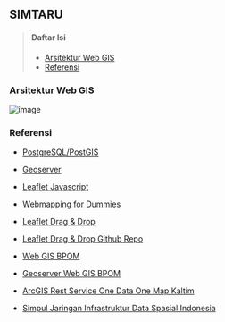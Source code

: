 ## SIMTARU
> #### Daftar Isi
> * [Arsitektur Web GIS](https://github.com/afif-fauzan/simtaru#arsitektur-web-gis)
> * [Referensi](https://github.com/afif-fauzan/simtaru#referensi)

### Arsitektur Web GIS
![image](http://geo.ifip.tuwien.ac.at/imak/2009/stack_workshop/doc/_images/stack.png)








### Referensi
* [PostgreSQL/PostGIS](https://postgis.net/)
* [Geoserver](https://https://www.osgeo.org/projects/geoserver/)
* [Leaflet Javascript](https://leafletjs.com/)

* [Webmapping for Dummies](https://www.xyht.com/spatial-itgis/web-mapping-for-dummies-my-personal-experience/)
* [Leaflet Drag & Drop](https://leaflet.calvinmetcalf.com)
* [Leaflet Drag & Drop Github Repo](https://github.com/calvinmetcalf/leaflet.workspace)

* [Web GIS BPOM](https://gis.pom.go.id/)
* [Geoserver Web GIS BPOM](http://gis.pom.go.id:8080/geoserver/web/wicket/bookmarkable/org.geoserver.web.demo.MapPreviewPage?1)
* [ArcGIS Rest Service One Data One Map Kaltim](http://222.124.31.141:6080/arcgis/rest/services)
* [Simpul Jaringan Infrastruktur Data Spasial Indonesia](https://github.com/ppids-ugm/simpul-jaringan-indonesia/blob/master/daftar-simpul-jaringan.md#kalimantan-timur)
